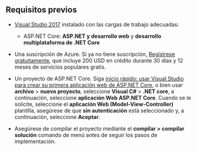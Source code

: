 ## <a name="prerequisites"></a>Requisitos previos

* [Visual Studio 2017](https://visualstudio.microsoft.com/downloads/?utm_medium=microsoft&utm_source=docs.microsoft.com&utm_campaign=button+cta&utm_content=download+vs2017) instalado con las cargas de trabajo adecuadas:
  * ASP.NET Core: **ASP.NET y desarrollo web** y **desarrollo multiplataforma de .NET Core**

* Una suscripción de Azure. Si ya no tiene suscripción, [Regístrese gratuitamente](https://azure.microsoft.com/free/?ref=microsoft.com&utm_source=microsoft.com&utm_medium=doc&utm_campaign=visualstudio), que incluye 200 USD en crédito durante 30 días y 12 meses de servicios populares gratis.

* Un proyecto de ASP.NET Core. Siga [inicio rápido: usar Visual Studio para crear su primera aplicación web de ASP.NET Core](../../ide/quickstart-aspnet-core.md), o bien usar **archivo** > **nuevo proyecto**, seleccione **Visual C#**   >  **.NET core**, a continuación, seleccione **aplicación Web ASP.NET Core**. Cuando se le solicite, seleccione el **aplicación Web (Model-View-Controller)** plantilla, asegúrese de que **sin autenticación** está seleccionado y, a continuación, seleccione **Aceptar**.

* Asegúrese de compilar el proyecto mediante el **compilar > compilar solución** comando de menú antes de seguir los pasos de implementación.